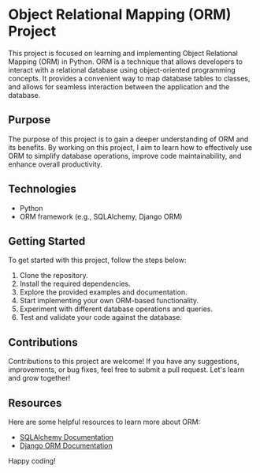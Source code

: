 # Object Relational Mapping (ORM) Project

This project is focused on learning and implementing Object Relational Mapping (ORM) in Python. ORM is a technique that allows developers to interact with a relational database using object-oriented programming concepts. It provides a convenient way to map database tables to classes, and allows for seamless interaction between the application and the database.

## Purpose

The purpose of this project is to gain a deeper understanding of ORM and its benefits. By working on this project, I aim to learn how to effectively use ORM to simplify database operations, improve code maintainability, and enhance overall productivity.

## Technologies

- Python
- ORM framework (e.g., SQLAlchemy, Django ORM)

## Getting Started

To get started with this project, follow the steps below:

1. Clone the repository.
2. Install the required dependencies.
3. Explore the provided examples and documentation.
4. Start implementing your own ORM-based functionality.
5. Experiment with different database operations and queries.
6. Test and validate your code against the database.

## Contributions

Contributions to this project are welcome! If you have any suggestions, improvements, or bug fixes, feel free to submit a pull request. Let's learn and grow together!

## Resources

Here are some helpful resources to learn more about ORM:

- [SQLAlchemy Documentation](https://docs.sqlalchemy.org/)
- [Django ORM Documentation](https://docs.djangoproject.com/en/3.2/topics/db/)

Happy coding!
